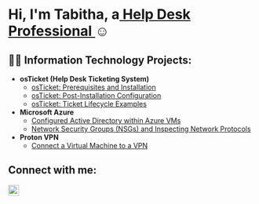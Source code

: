 <h1>Hi, I'm Tabitha, a<a href="https://linkedin.com/in/tabithacostello"> Help Desk Professional </a>☺</h1>


<h2>👨‍💻 Information Technology Projects:</h2>

- <b>osTicket (Help Desk Ticketing System)</b>
  - [osTicket: Prerequisites and Installation](https://github.com/tabithalcostello/osticket-prereqs)
  - [osTicket: Post-Installation Configuration](https://github.com/tabithalcostello/post-install-config)
  - [osTicket: Ticket Lifecycle Examples](https://github.com/tabithalcostello/ticket-lifecycle)
- <b>Microsoft Azure</b>
  - [Configured Active Directory within Azure VMs](https://github.com/tabithalcostello/configure-ad)
  - [Network Security Groups (NSGs) and Inspecting Network Protocols](https://github.com/tabithalcostello/azure-network-protocols)
- <b>Proton VPN </b>
  - [Connect a Virtual Machine to a VPN](https://github.com/tabithalcostello/CreateVPN#createvpn)

<h2> Connect with me:</h2>

[<img align="left" alt="Tabitha | LinkedIn" width="22px" src="https://cdn.jsdelivr.net/npm/simple-icons@v3/icons/linkedin.svg" />][linkedin]


[linkedin]: (https://www.linkedin.com/in/tabithacostello)
